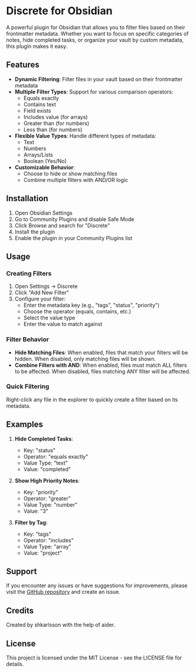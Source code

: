 # Discrete for Obsidian

A powerful plugin for Obsidian that allows you to filter files based on their frontmatter metadata. Whether you want to focus on specific categories of notes, hide completed tasks, or organize your vault by custom metadata, this plugin makes it easy.

## Features

- **Dynamic Filtering**: Filter files in your vault based on their frontmatter metadata
- **Multiple Filter Types**: Support for various comparison operators:
  - Equals exactly
  - Contains text
  - Field exists
  - Includes value (for arrays)
  - Greater than (for numbers)
  - Less than (for numbers)
- **Flexible Value Types**: Handle different types of metadata:
  - Text
  - Numbers
  - Arrays/Lists
  - Boolean (Yes/No)
- **Customizable Behavior**:
  - Choose to hide or show matching files
  - Combine multiple filters with AND/OR logic

## Installation

1. Open Obsidian Settings
2. Go to Community Plugins and disable Safe Mode
3. Click Browse and search for "Discrete"
4. Install the plugin
5. Enable the plugin in your Community Plugins list

## Usage

### Creating Filters

1. Open Settings → Discrete
2. Click "Add New Filter"
3. Configure your filter:
   - Enter the metadata key (e.g., "tags", "status", "priority")
   - Choose the operator (equals, contains, etc.)
   - Select the value type
   - Enter the value to match against

### Filter Behavior

- **Hide Matching Files**: When enabled, files that match your filters will be hidden. When disabled, only matching files will be shown.
- **Combine Filters with AND**: When enabled, files must match ALL filters to be affected. When disabled, files matching ANY filter will be affected.

### Quick Filtering

Right-click any file in the explorer to quickly create a filter based on its metadata.

## Examples

1. **Hide Completed Tasks**:
   - Key: "status"
   - Operator: "equals exactly"
   - Value Type: "text"
   - Value: "completed"

2. **Show High Priority Notes**:
   - Key: "priority"
   - Operator: "greater"
   - Value Type: "number"
   - Value: "3"

3. **Filter by Tag**:
   - Key: "tags"
   - Operator: "includes"
   - Value Type: "array"
   - Value: "project"

## Support

If you encounter any issues or have suggestions for improvements, please visit the [GitHub repository](https://github.com/shkarlsson/obsidian-discrete) and create an issue.

## Credits

Created by shkarlsson with the help of aider.

## License

This project is licensed under the MIT License - see the LICENSE file for details.
